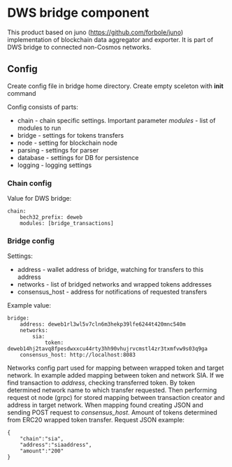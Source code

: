 # DWS bridge component

This product based on juno (https://github.com/forbole/juno) implementation of blockchain data aggregator and exporter.
It is part of DWS bridge to connected non-Cosmos networks. 

## Config

Create config file in bridge home directory. Create empty sceleton with **init** command

Config consists of parts:
- chain - chain specific settings. Important parameter _modules_ - list of modules to run
- bridge - settings for tokens transfers
- node - setting for blockchain node
- parsing - settings for parser
- database - settings for DB for persistence
- logging - logging settings

### Chain config

Value for DWS bridge:
```
chain:
    bech32_prefix: deweb
    modules: [bridge_transactions]
```

### Bridge config
Settings:
- address - wallet address of bridge, watching for transfers to this address
- networks - list of bridged networks and wrapped tokens addresses
- consensus_host - address for notifications of requested transfers

Example value:
```
bridge:
    address: deweb1rl3wl5v7cln6m3hekp39lfe6244t420mnc540m
    networks:
        sia:
            token: deweb14hj2tavq8fpesdwxxcu44rty3hh90vhujrvcmstl4zr3txmfvw9s03q9ga
    consensus_host: http://localhost:8083
```

Networks config part used for mapping between wrapped token and target network. In example added mapping between token
and network SIA. If we find transaction to _address_, checking transferred token. By token determined network name
to which transfer requested. Then performing request ot node (grpc) for stored mapping between transaction creator and
address in target network. When mapping found creating JSON and sending POST request to _consensus_host_. Amount of
tokens determined from ERC20 wrapped token transfer. Request JSON
example:
```
{
    "chain":"sia",
    "address":"siaaddress",
    "amount":"200"
}
```